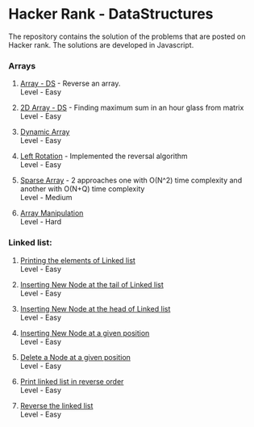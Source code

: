 # Hacker Rank - DataStructures
The repository contains the solution of the problems that are posted on Hacker rank. The solutions are developed in Javascript.

### Arrays

1. [Array - DS](https://github.com/Namratasanger/HackerRank-DataStructures/blob/master/Array-DS.js) - Reverse an array. <br/>
    Level - Easy

2. [2D Array - DS](https://github.com/Namratasanger/HackerRank-DataStructures/blob/master/2D%20Array%20-%20DS.js) - Finding maximum sum in an hour glass from matrix <br/>
    Level - Easy
    
3. [Dynamic Array](https://github.com/Namratasanger/HackerRank-DataStructures/blob/master/DynamicArray.js) <br/>
    Level - Easy
    
4. [Left Rotation](https://github.com/Namratasanger/HackerRank-DataStructures/blob/master/LeftRotation.js) - Implemented the reversal algorithm <br/>
    Level - Easy
    
5. [Sparse Array](https://github.com/Namratasanger/HackerRank-DataStructures/blob/master/SparseArray.js) - 2 approaches one with O(N^2) time complexity and another with O(N+Q) time complexity <br/>
    Level - Medium

6. [Array Manipulation](https://github.com/Namratasanger/HackerRank-DataStructures/blob/master/ArrayManipulation.js) <br/>
    Level - Hard

### Linked list:
1. [Printing the elements of Linked list](https://github.com/Namratasanger/HackerRank-DataStructures/blob/master/Linkedlist/PrintLinkedList.js) <br/>
    Level - Easy
    
2. [Inserting New Node at the tail of Linked list](https://github.com/Namratasanger/HackerRank-DataStructures/blob/master/Linkedlist/InsertNode.js) <br/>
    Level - Easy

3. [Inserting New Node at the head of Linked list](https://github.com/Namratasanger/HackerRank-DataStructures/tree/master/Linkedlist) <br/>
    Level - Easy
    
4. [Inserting New Node at a given position](https://github.com/Namratasanger/HackerRank-DataStructures/blob/master/Linkedlist/InsertAtPosition.js) <br/>
    Level - Easy
    
5. [Delete a Node at a given position](https://github.com/Namratasanger/HackerRank-DataStructures) <br/>
    Level - Easy
    
6. [Print linked list in reverse order](https://github.com/Namratasanger/HackerRank-DataStructures/blob/master/Linkedlist/PrintReverseLinkedList.js) <br/>
    Level - Easy

7. [Reverse the linked list](https://github.com/Namratasanger/HackerRank-DataStructures/blob/master/Linkedlist/ReverseList.js) <br/>
    Level - Easy
